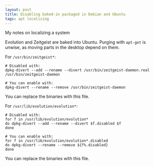 ```yaml
---
layout: post
title: Disabling baked-in packaged in Debian and Ubuntu
tags: apt localizing
---
```



<div class="message">
  My notes on localizing a system
</div>

Evolution and Zeitgeist are baked into Ubuntu. Purging with `apt-get` is
unwise, as moving parts in the desktop depend on them.

For `/usr/bin/zeitgeist*`:
```
# Disabled with:
dpkg-divert --add --rename --divert /usr/bin/zeitgeist-daemon.real /usr/bin/zeitgeist-daemon

# You can enable with:
dpkg-divert --rename --remove /usr/bin/zeitgeist-daemon
```
You can replace the binaries with this file.

For `/usr/lib/evolution/evolution*`:
```
# Disabled with:
for f in /usr/lib/evolution/evolution*
do dpkg-divert --add --rename --divert $f.disabled $f
done

# You can enable with:
for f in /usr/lib/evolution/evolution*.disabled
do dpkg-divert --rename --remove ${f%.disabled}
done
```
You can replace the binaries with this file.
